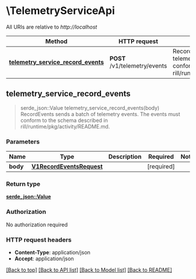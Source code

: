 # \TelemetryServiceApi

All URIs are relative to *http://localhost*

Method | HTTP request | Description
------------- | ------------- | -------------
[**telemetry_service_record_events**](TelemetryServiceApi.md#telemetry_service_record_events) | **POST** /v1/telemetry/events | RecordEvents sends a batch of telemetry events. The events must conform to the schema described in rill/runtime/pkg/activity/README.md.



## telemetry_service_record_events

> serde_json::Value telemetry_service_record_events(body)
RecordEvents sends a batch of telemetry events. The events must conform to the schema described in rill/runtime/pkg/activity/README.md.

### Parameters


Name | Type | Description  | Required | Notes
------------- | ------------- | ------------- | ------------- | -------------
**body** | [**V1RecordEventsRequest**](V1RecordEventsRequest.md) |  | [required] |

### Return type

[**serde_json::Value**](serde_json::Value.md)

### Authorization

No authorization required

### HTTP request headers

- **Content-Type**: application/json
- **Accept**: application/json

[[Back to top]](#) [[Back to API list]](../README.md#documentation-for-api-endpoints) [[Back to Model list]](../README.md#documentation-for-models) [[Back to README]](../README.md)

